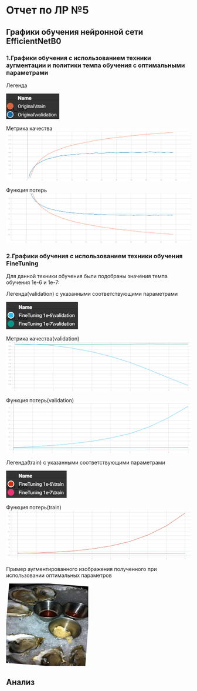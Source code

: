 # Отчет по ЛР №5

## Графики обучения нейронной сети EfficientNetB0
### 1.Графики обучения с использованием техники аугментации и политики темпа обучения с оптимальными параметрами

Легенда

![1](https://github.com/k0styamba/CNN-food-101/blob/master/Graph/Original.png)

Метрика качества
![1](https://github.com/k0styamba/CNN-food-101/blob/master/Graph/epoch_categorical_accuracy_orig.svg)

Функция потерь
![2](https://github.com/k0styamba/CNN-food-101/blob/master/Graph/epoch_loss_orig.svg)

### 2.Графики обучения с использованием техники обучения FineTuning

Для данной техники обучения были подобраны значения темпа обучения 1е-6 и 1е-7:

Легенда(validation) с указанными соответствующими параметрами

![1](https://github.com/k0styamba/CNN-food-101/blob/master/Graph/FineTuneValidation.png)

Метрика качества(validation)
![1](https://github.com/k0styamba/CNN-food-101/blob/master/Graph/epoch_categorical_accuracy_fine_validation.svg)

Функция потерь(validation)
![2](https://github.com/k0styamba/CNN-food-101/blob/master/Graph/epoch_loss_fine_validation.svg)

Легенда(train) с указанными соответствующими параметрами

![1](https://github.com/k0styamba/CNN-food-101/blob/master/Graph/FineTuneTrain.png)

Функция потерь(train)
![2](https://github.com/k0styamba/CNN-food-101/blob/master/Graph/epoch_loss_fine_train.svg)

Пример аугментированного изображения полученного при использовании оптимальных параметров

![2](https://github.com/k0styamba/CNN-food-101/blob/myoutputLab4/OptimalRotationSample.jpg)

## Анализ

